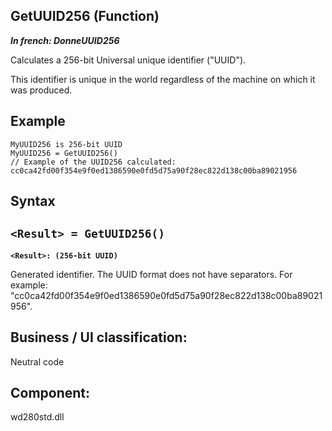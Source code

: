 
## GetUUID256 (Function)

***In french: DonneUUID256***



<a name="XUse"></a>
<a name="Use"></a>
<a name="description"></a>
Calculates a 256-bit Universal unique identifier ("UUID"). 

This identifier is unique in the world regardless of the machine on which it was produced.


<a name="Example1"></a>
<a name="sample_code"></a>

## Example


```wl
MyUUID256 is 256-bit UUID
MyUUID256 = GetUUID256()
// Example of the UUID256 calculated: cc0ca42fd00f354e9f0ed1386590e0fd5d75a90f28ec822d138c00ba89021956
```

<a name="XSYNTAX"></a>

## Syntax
<a name="SYNTAX1"></a>

`<Result> = GetUUID256()`
---

**`<Result>: (256-bit UUID)`**

Generated identifier.
The UUID format does not have separators.
For example: "cc0ca42fd00f354e9f0ed1386590e0fd5d75a90f28ec822d138c00ba89021956".



<a name="XComponent"></a>

## Business / UI classification:
Neutral code
## Component:
wd280std.dll

